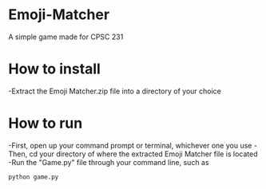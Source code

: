 # Emoji-Matcher
A simple game made for CPSC 231

# How to install
-Extract the Emoji Matcher.zip file into a directory of your choice

# How to run 
-First, open up your command prompt or terminal, whichever one you use
-Then, cd your directory of where the extracted Emoji Matcher file is located
-Run the "Game.py" file through your command line, such as
```
python game.py
```

